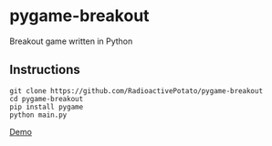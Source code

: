 # pygame-breakout
Breakout game written in Python

## Instructions
```
git clone https://github.com/RadioactivePotato/pygame-breakout
cd pygame-breakout
pip install pygame
python main.py
```

[Demo](https://youtube.com)
